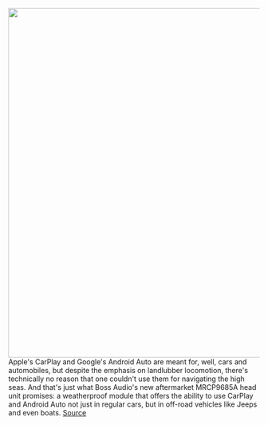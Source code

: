 <img src='https://cdn.vox-cdn.com/thumbor/ElhaH88hmfs6Uf0eI7F_NiJk12U=/0x0:1120x560/1200x800/filters:focal(283x222:461x400)/cdn.vox-cdn.com/uploads/chorus_image/image/67585208/unnamed.0.jpg' width='700px' /><br/>
Apple's CarPlay and Google's Android Auto are meant for, well, cars and automobiles, but despite the emphasis on landlubber locomotion, there's technically no reason that one couldn't use them for navigating the high seas. And that's just what Boss Audio's new aftermarket MRCP9685A head unit promises: a weatherproof module that offers the ability to use CarPlay and Android Auto not just in regular cars, but in off-road vehicles like Jeeps and even boats.
<a href='https://www.theverge.com/2020/10/5/21502773/boss-audio-android-auto-boats-weatherproof-touchscreen-carplay-android'> Source <a/>